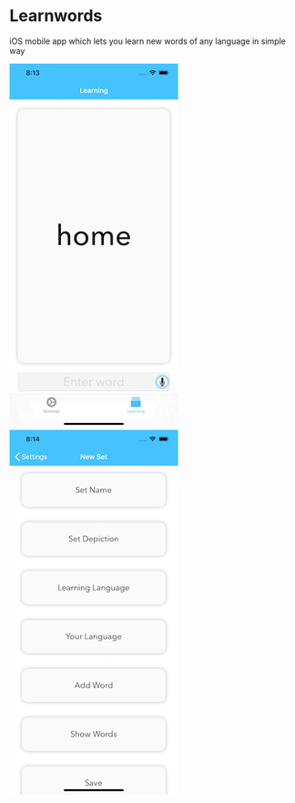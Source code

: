 # Learnwords

iOS mobile app which lets you learn new words of any language in simple way

![Alt text](https://github.com/kapalzi/learnwords/blob/develop-lite/screenshots/word.png?raw=true "Main screen")
![Alt text](https://github.com/kapalzi/learnwords/blob/develop-lite/screenshots/new.png?raw=true "Settings screen")

